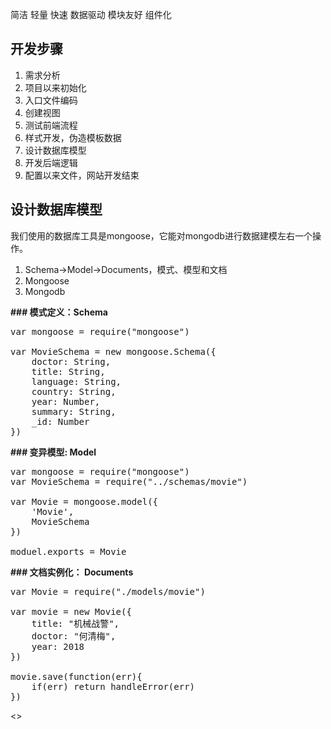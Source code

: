 简洁 轻量 快速 数据驱动 模块友好 组件化

## 开发步骤

1. 需求分析
2. 项目以来初始化
3. 入口文件编码
4. 创建视图
5. 测试前端流程
6. 样式开发，伪造模板数据
7. 设计数据库模型
8. 开发后端逻辑
9. 配置以来文件，网站开发结束

## 设计数据库模型

我们使用的数据库工具是mongoose，它能对mongodb进行数据建模左右一个操作。

1. Schema->Model->Documents，模式、模型和文档
2. Mongoose
3. Mongodb


**### 模式定义：Schema**

<pre>var mongoose = require("mongoose")

var MovieSchema = new mongoose.Schema({
    doctor: String,
    title: String,
    language: String,
    country: String,
    year: Number,
    summary: String,
    _id: Number
})</pre>


**### 变异模型: Model**

<pre>var mongoose = require("mongoose")
var MovieSchema = require("../schemas/movie")

var Movie = mongoose.model({
    'Movie',
    MovieSchema
})

moduel.exports = Movie</pre>

**### 文档实例化： Documents**

<pre>var Movie = require("./models/movie")

var movie = new Movie({
    title: "机械战警",
    doctor: "何清梅",
    year: 2018
})

movie.save(function(err){
    if(err) return handleError(err)
})</pre>
<>